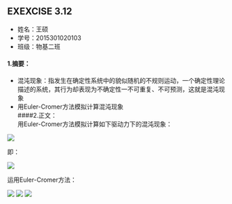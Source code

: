  ## EXEXCISE 3.12    
* 姓名：王硕
* 学号：2015301020103
* 班级：物基二班    
#### 1.摘要：
* 混沌现象：指发生在确定性系统中的貌似随机的不规则运动，一个确定性理论描述的系统，其行为却表现为不确定性一不可重复、不可预测，这就是混沌现象
* 用Euler-Cromer方法模拟计算混沌现象    
####2.正文：    
用Euler-Cromer方法模拟计算如下驱动力下的混沌现象：    

<img src="http://latex.codecogs.com/gif.latex?\frac{\mathrm{d}\,\theta\,^{2}}{\mathrm{d}\,t^2}=-\frac{g}{l}sin\theta\,-q\frac{\mathrm{d}\,\theta\,}{\mathrm{d}\,t}+F_{D}sin(\Omega\,_{D}t)">    

即：    

<img src="http://latex.codecogs.com/gif.latex?\frac{\mathrm{d}\,\omega}{\mathrm{d}\,t}=-\frac{g}{l}sin\theta\,-q\frac{\mathrm{d}\,\theta\,}{\mathrm{d}\,t}+F_{D}sin(\Omega\,_{D}t)">    
    
    
运用Euler-Cromer方法：    

<img src="http://latex.codecogs.com/gif.latex?\omega_{i+1}=\omega_{i}-[(\frac{g}{l})sin\theta_{i}-q\omega_{i}+F_{D}sin(\Omega_{D})]\Delta\,t">    
    
    
<img src="http://latex.codecogs.com/gif.latex?\theta_{i+1}=\theta_{i}+\omega_{i+1}\Delta\,t">    
     
     
<img src="http://latex.codecogs.com/gif.latex?t_{i+1}=t_{i}+\Delta\,t">    
    
    

